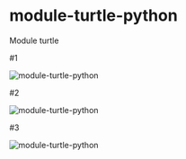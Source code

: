 # module-turtle-python
Module turtle

#1

![module-turtle-python](https://github.com/TatianaMatveeva/module-turtle-python/blob/main/figure%201.png "module-turtle-python #1")

#2

![module-turtle-python](https://github.com/TatianaMatveeva/module-turtle-python/blob/main/figure%202.png "module-turtle-python #2")

#3

![module-turtle-python](https://github.com/TatianaMatveeva/module-turtle-python/blob/main/figure3.png "module-turtle-python #3")




